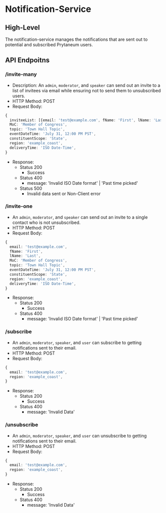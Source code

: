 # Notification-Service

## High-Level

The notification-service manages the notifications that are sent out to potential and subscribed Prytaneum users.

## API Endpoitns

### /invite-many

-   Description: An `admin`, `moderator`, and `speaker` can send out an invite to a list of invitees via email while ensuring not to send them to unsubscribed users.
-   HTTP Method: POST
-   Request Body:

```typescript
{
  inviteeList: [{email: 'test@example.com', fName: 'First', lName: 'Last' }];
  MoC: 'Member of Congress',
  topic: 'Town Hall Topic',
  eventDateTime: 'July 31, 12:00 PM PST',
  constituentScope: 'State',
  region: 'example_coast',
  deliveryTime: 'ISO Date-Time',
}
```

-   Response:
    -   Status 200
        -   Success
    -   Status 400
        -   message: 'Invalid ISO Date format' | 'Past time picked'
    -   Status 500
        -   Invalid data sent or Non-Client error

### /invite-one

-   An `admin`, `moderator`, and `speaker` can send out an invite to a single contact who is not unsubscribed.
-   HTTP Method: POST
-   Request Body:

```typescript
{
  email: 'test@example.com',
  fName: 'First',
  lName: 'Last',
  MoC: 'Member of Congress',
  topic: 'Town Hall Topic',
  eventDateTime: 'July 31, 12:00 PM PST',
  constituentScope: 'State',
  region: 'example_coast',
  deliveryTime: 'ISO Date-Time',
}

```

-   Response:
    -   Status 200
        -   Success
    -   Status 400
        -   message: 'Invalid ISO Date format' | 'Past time picked'

### /subscribe

-   An `admin`, `moderator`, `speaker`, and `user` can subscribe to getting notifications sent to their email.
-   HTTP Method: POST
-   Request Body:

```typescript
{
  email: 'test@example.com',
  region: 'example_coast',
}
```

-   Response:
    -   Status 200
        -   Success
    -   Status 400
        -   message: 'Invalid Data'

### /unsubscribe

-   An `admin`, `moderator`, `speaker`, and `user` can unsubscribe to getting notifications sent to their email.
-   HTTP Method: POST
-   Request Body:

```typescript
{
  email: 'test@example.com',
  region: 'example_coast',
}
```

-   Response:
    -   Status 200
        -   Success
    -   Status 400
        -   message: 'Invalid Data'
